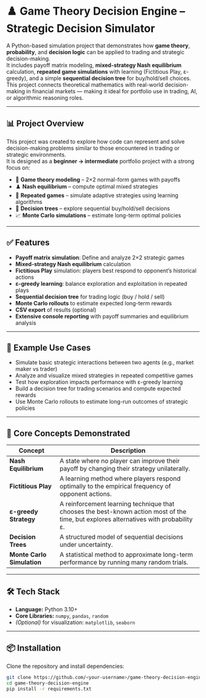 # ♟️ Game Theory Decision Engine – Strategic Decision Simulator

A Python-based simulation project that demonstrates how **game theory**, **probability**, and **decision logic** can be applied to trading and strategic decision-making.  
It includes payoff matrix modeling, **mixed-strategy Nash equilibrium** calculation, **repeated game simulations** with learning (Fictitious Play, ε-greedy), and a simple **sequential decision tree** for buy/hold/sell choices.  
This project connects theoretical mathematics with real-world decision-making in financial markets — making it ideal for portfolio use in trading, AI, or algorithmic reasoning roles.

---

## 📊 Project Overview

This project was created to explore how code can represent and solve decision-making problems similar to those encountered in trading or strategic environments.  
It is designed as a **beginner → intermediate** portfolio project with a strong focus on:

- 🎲 **Game theory modeling** – 2×2 normal-form games with payoffs
- ♟️ **Nash equilibrium** – compute optimal mixed strategies
- 🔁 **Repeated games** – simulate adaptive strategies using learning algorithms
- 🌳 **Decision trees** – explore sequential buy/hold/sell decisions
- 📈 **Monte Carlo simulations** – estimate long-term optimal policies

---

## ✅ Features

- **Payoff matrix simulation**: Define and analyze 2×2 strategic games
- **Mixed-strategy Nash equilibrium** calculation
- **Fictitious Play** simulation: players best respond to opponent’s historical actions
- **ε-greedy learning**: balance exploration and exploitation in repeated plays
- **Sequential decision tree** for trading logic (buy / hold / sell)
- **Monte Carlo rollouts** to estimate expected long-term rewards
- **CSV export** of results (optional)
- **Extensive console reporting** with payoff summaries and equilibrium analysis

---

## 📂 Example Use Cases

- Simulate basic strategic interactions between two agents (e.g., market maker vs trader)
- Analyze and visualize mixed strategies in repeated competitive games
- Test how exploration impacts performance with ε-greedy learning
- Build a decision tree for trading scenarios and compute expected rewards
- Use Monte Carlo rollouts to estimate long-run outcomes of strategic policies

---

## 🧠 Core Concepts Demonstrated

| Concept | Description |
|--------|-------------|
| **Nash Equilibrium** | A state where no player can improve their payoff by changing their strategy unilaterally. |
| **Fictitious Play** | A learning method where players respond optimally to the empirical frequency of opponent actions. |
| **ε-greedy Strategy** | A reinforcement learning technique that chooses the best-known action most of the time, but explores alternatives with probability ε. |
| **Decision Trees** | A structured model of sequential decisions under uncertainty. |
| **Monte Carlo Simulation** | A statistical method to approximate long-term performance by running many random trials. |

---

## 🛠️ Tech Stack

- **Language:** Python 3.10+
- **Core Libraries:** `numpy`, `pandas`, `random`
- *(Optional)* for visualization: `matplotlib`, `seaborn`

---

## 📦 Installation

Clone the repository and install dependencies:

```bash
git clone https://github.com/<your-username>/game-theory-decision-engine.git
cd game-theory-decision-engine
pip install -r requirements.txt
